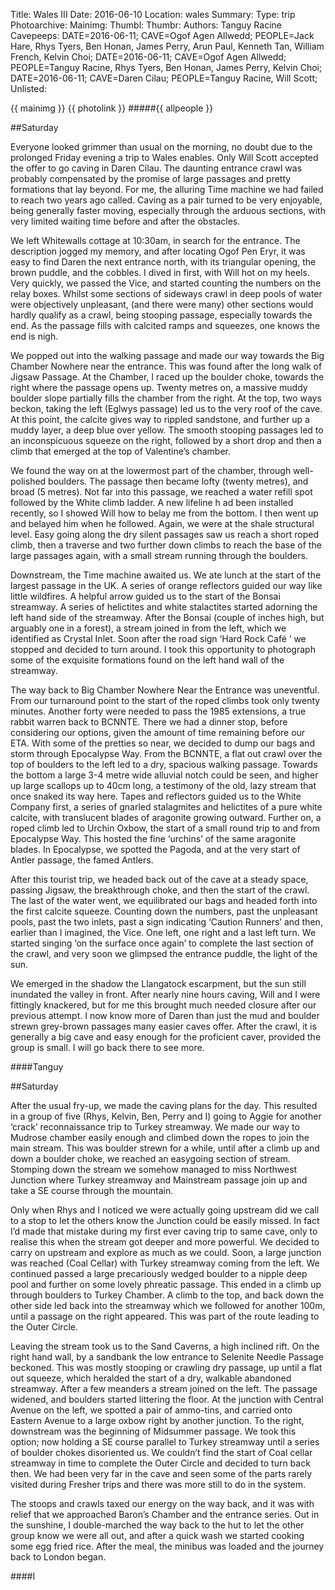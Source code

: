 Title: Wales III
Date: 2016-06-10
Location: wales
Summary: 
Type: trip
Photoarchive:
Mainimg: 
Thumbl: 
Thumbr: 
Authors: Tanguy Racine
Cavepeeps: DATE=2016-06-11; CAVE=Ogof Agen Allwedd; PEOPLE=Jack Hare, Rhys Tyers, Ben Honan, James Perry, Arun Paul, Kenneth Tan, William French, Kelvin Choi;
	   DATE=2016-06-11; CAVE=Ogof Agen Allwedd; PEOPLE=Tanguy Racine, Rhys Tyers, Ben Honan, James Perry, Kelvin Choi;
	   DATE=2016-06-11; CAVE=Daren Cilau; PEOPLE=Tanguy Racine, Will Scott;
Unlisted:

{{ mainimg }}
{{ photolink }}
#####{{ allpeople }}

 
##Saturday

Everyone looked grimmer than usual on the morning, no doubt due to the prolonged Friday evening a trip to Wales enables. Only Will Scott accepted the offer to go caving in Daren Cilau. The daunting entrance crawl was probably compensated by the promise of large passages and pretty formations that lay beyond. For me, the alluring Time machine we had failed to reach two years ago called. Caving as a pair turned to be very enjoyable, being generally faster moving, especially through the arduous sections, with very limited waiting time before and after the obstacles.
 
We left Whitewalls cottage at 10:30am, in search for the entrance. The description jogged my memory, and after locating Ogof Pen Eryr, it was easy to find Daren the next entrance north, with its triangular opening, the brown puddle, and the cobbles. I dived in first, with Will hot on my heels. Very quickly, we passed the Vice, and started counting the numbers on the relay boxes. Whilst some sections of sideways crawl in deep pools of water were objectively unpleasant, (and there were many) other sections would hardly qualify as a crawl, being stooping passage, especially towards the end. As the passage fills with calcited ramps and squeezes, one knows the end is nigh.
 
We popped out into the walking passage and made our way towards the Big Chamber Nowhere near the entrance. This was found after the long walk of Jigsaw Passage. At the Chamber, I raced up the boulder choke, towards the right where the passage opens up. Twenty metres on, a massive muddy boulder slope partially fills the chamber from the right. At the top, two ways beckon, taking the left  (Eglwys passage) led us to the very roof of the cave. At this point, the calcite gives way to rippled sandstone, and further up a muddy layer, a deep blue over yellow. The smooth stooping passages led to an inconspicuous squeeze on the right, followed by a short drop and then a climb that emerged at the top of Valentine’s chamber.
 
We found the way on at the lowermost part of the chamber, through well-polished boulders. The passage then became lofty (twenty metres), and broad (5 metres). Not far into this passage, we reached a water refill spot followed by the White climb ladder. A new lifeline h     ad been installed recently, so I showed Will how to belay me from the bottom. I then went up and belayed him when he followed. Again, we were at the shale structural level. Easy going along the dry silent passages saw us reach a short roped climb, then a traverse and two further down climbs to reach the base of the large passages again, with a small stream running through the boulders.
 
Downstream, the Time machine awaited us. We ate lunch at the start of the largest passage in the UK. A series of orange reflectors guided our way like little wildfires. A helpful arrow guided us to the start of the Bonsai streamway. A series of helictites and white stalactites started adorning the left hand side of the streamway. After the Bonsai (couple of inches high, but arguably one in a forest), a stream joined in from the left, which we identified as Crystal Inlet. Soon after the road sign ‘Hard Rock Café  ‘ we stopped and decided to turn around. I took this opportunity to photograph some of the exquisite formations found on the left hand wall of the streamway.
 
The way back to Big Chamber Nowhere Near the Entrance was uneventful. From our turnaround point to the start of the roped climbs took only twenty minutes. Another forty were needed to pass the 1985 extensions, a true rabbit warren back to BCNNTE.
There we had a dinner stop, before considering our options, given the amount of time remaining before our ETA. With some of the pretties so near, we decided to dump our bags and storm through Epocalypse Way. From the BCNNTE, a flat out crawl over the top of boulders to the left led to a dry, spacious walking passage. Towards the bottom a large 3-4 metre wide alluvial notch could be seen, and higher up large scallops up to 40cm long, a testimony of the old, lazy stream that once snaked its way here. Tapes and reflectors guided us to the White Company first, a series of gnarled stalagmites and helictites of a pure white calcite, with translucent blades of aragonite growing outward. Further on, a roped climb led to Urchin Oxbow, the start of a small round trip to and from Epocalypse Way. This hosted the fine ‘urchins’ of the same aragonite blades. In Epocalypse, we spotted the Pagoda, and at the very start of Antler passage, the famed Antlers.
 
After this tourist trip, we headed back out of the cave at a steady space, passing Jigsaw, the breakthrough choke, and then the start of the crawl. The last of the water went, we equilibrated our bags and headed forth into the first calcite squeeze. Counting down the numbers, past the unpleasant pools, past the two inlets, past a sign indicating ‘Caution Runners’ and then, earlier than I imagined, the Vice. One left, one right and a last left turn. We started singing ‘on the surface once again’ to complete the last section of the crawl, and very soon we glimpsed the entrance puddle, the light of the sun.
 
We emerged in the shadow the Llangatock escarpment, but the sun still inundated the valley in front. After nearly nine hours caving, Will and I were fittingly knackered, but for me this brought much needed closure after our previous attempt. I now know more of Daren than just the mud and boulder strewn grey-brown passages many easier caves offer. After the crawl, it is generally a big cave and easy enough for the proficient caver, provided the group is small. I will go back there to see more.

####Tanguy
 
##Saturday

After the usual fry-up, we made the caving plans for the day. This resulted in a group of five (Rhys, Kelvin, Ben, Perry and I) going to Aggie for another ‘crack’ reconnaissance trip to Turkey streamway. We made our way to Mudrose chamber easily enough and climbed down the ropes to join the main stream. This was boulder strewn for a while, until after a climb up and down a boulder choke, we reached an easygoing section of stream. Stomping down the stream we somehow managed to miss Northwest Junction where Turkey streamway and Mainstream passage join up and take a SE course through the mountain. 
 
Only when Rhys and I noticed we were actually going upstream did we call to a stop to let the others know the Junction could be easily missed. In fact I’d made that mistake during my first ever caving trip to same cave, only to realise this when the stream got deeper and more powerful. We decided to carry on upstream and explore as much as we could. Soon, a large junction was reached (Coal Cellar) with Turkey streamway coming from the left. We continued passed a large precariously wedged boulder to a nipple deep pool and further on some lovely phreatic passage. This ended in a climb up through boulders to Turkey Chamber. A climb to the top, and back down the other side led back into the streamway which we followed for another 100m, until a passage on the right appeared. This was part of the route leading to the Outer Circle.
 
Leaving the stream took us to the Sand Caverns, a high inclined rift. On the right hand wall, by a sandbank the low entrance to Selenite Needle Passage beckoned. This was mostly stooping or crawling dry passage, up until a flat out squeeze, which heralded the start of a dry, walkable abandoned streamway. After a few meanders a stream joined on the left. The passage widened, and boulders started littering the floor. At the junction with Central Avenue on the left, we spotted a pair of ammo-tins, and carried onto Eastern Avenue to a large oxbow right by another junction. To the right, downstream was the beginning of Midsummer passage. We took this option; now holding a SE course parallel to Turkey streamway until a series of boulder chokes disoriented us. We couldn’t find the start of Coal cellar streamway in time to complete the Outer Circle and decided to turn back then. We had been very far in the cave and seen some of the parts rarely visited during Fresher trips and there was more still to do in the system.
 
The stoops and crawls taxed our energy on the way back, and it was with relief that we approached Baron’s Chamber and the entrance series. Out in the sunshine, I double-marched the way back to the hut to let the other group know we were all out, and after a quick wash we started cooking some egg fried rice. After the meal, the minibus was loaded and the journey back to London began.

####I
